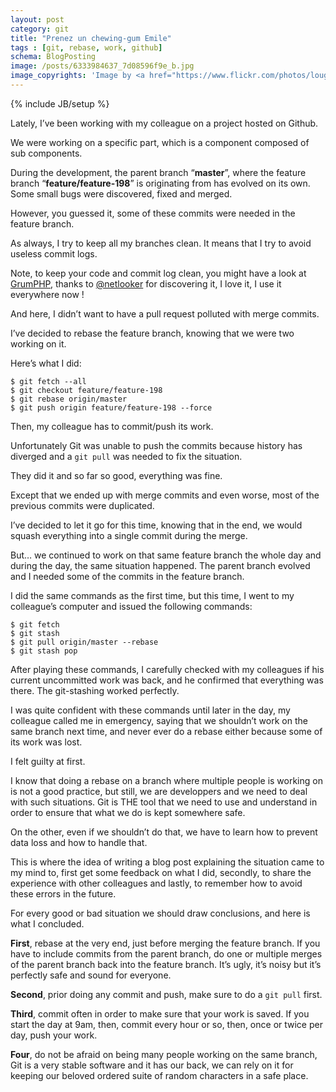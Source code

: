 ```yaml
---
layout: post
category: git
title: "Prenez un chewing-gum Emile"
tags : [git, rebase, work, github]
schema: BlogPosting
image: /posts/6333984637_7d08596f9e_b.jpg
image_copyrights: 'Image by <a href="https://www.flickr.com/photos/loughboroughuniversitylibrary/">Loughborough University Library</a>.'
---
```

{% include JB/setup %}

Lately, I’ve been working with my colleague on a project hosted on Github.

We were working on a specific part, which is a component composed of sub components.

During the development, the parent branch “**master**”, where the feature branch “**feature/feature-198**” is originating from has evolved on its own. Some small bugs were discovered, fixed and merged.

However, you guessed it, some of these commits were needed in the feature branch.

<!--break-->

As always, I try to keep all my branches clean. It means that I try to avoid useless commit logs.

Note, to keep your code and commit log clean, you might have a look at [GrumPHP](https://github.com/phpro/grumphp), thanks to [@netlooker](https://github.com/netlooker) for discovering it, I love it, I use it everywhere now !

And here, I didn’t want to have a pull request polluted with merge commits.

I’ve decided to rebase the feature branch, knowing that we were two working on it.

Here’s what I did:

```
$ git fetch --all
$ git checkout feature/feature-198
$ git rebase origin/master
$ git push origin feature/feature-198 --force
```

Then, my colleague has to commit/push its work.

Unfortunately Git was unable to push the commits because history has diverged and a ```git pull``` was needed to fix the situation.

They did it and so far so good, everything was fine.

Except that we ended up with merge commits and even worse, most of the previous commits were duplicated.

I’ve decided to let it go for this time, knowing that in the end, we would squash everything into a single commit during the merge.

But… we continued to work on that same feature branch the whole day and during the day, the same situation happened.
The parent branch evolved and I needed some of the commits in the feature branch.

I did the same commands as the first time, but this time, I went to my colleague’s computer and issued the following commands:

```
$ git fetch
$ git stash
$ git pull origin/master --rebase
$ git stash pop
```

After playing these commands, I carefully checked with my colleagues if his current uncommitted work was back, and he confirmed that everything was there. The git-stashing worked perfectly.

I was quite confident with these commands until later in the day, my colleague called me in emergency, saying that we shouldn’t work on the same branch next time, and never ever do a rebase either because some of its work was lost.

I felt guilty at first.

I know that doing a rebase on a branch where multiple people is working on is not a good practice, but still, we are developpers and we need to deal with such situations. Git is THE tool that we need to use and understand in order to ensure that what we do is kept somewhere safe.

On the other, even if we shouldn’t do that, we have to learn how to prevent data loss and how to handle that.

This is where the idea of writing a blog post explaining the situation came to my mind to, first get some feedback on what I did, secondly, to share the experience with other colleagues and lastly, to remember how to avoid these errors in the future.

For every good or bad situation we should draw conclusions, and here is what I concluded.

**First**, rebase at the very end, just before merging the feature branch.
If you have to include commits from the parent branch, do one or multiple merges of the parent branch back into the feature branch. It’s ugly, it’s noisy but it’s perfectly safe and sound for everyone.

**Second**, prior doing any commit and push, make sure to do a ```git pull``` first.

**Third**, commit often in order to make sure that your work is saved.
If you start the day at 9am, then, commit every hour or so, then, once or twice per day, push your work.

**Four**, do not be afraid on being many people working on the same branch, Git is a very stable software and it has our back, we can rely on it for keeping our beloved ordered suite of random characters in a safe place.
